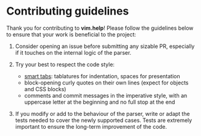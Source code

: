 # Contributing guidelines

Thank you for  contributing to **vim.help**! Please follow  the guidelines below
to ensure that your work is beneficial to the project:

1. Consider opening an issue before submitting any sizable PR, especially
   if it touches on the internal logic of the parser.

2. Try your best to respect the code style:
    * [smart  tabs](https://www.emacswiki.org/emacs/SmartTabs):  tablatures  for
      indentation, spaces for presentation
    * block-opening curly quotes on their  own lines (expect for objects and CSS
      blocks)
    * comments  and commit messages in  the imperative style, with  an uppercase
      letter at the beginning and no full stop at the end

3. If you modify or add to the behaviour of the parser, write or adapt the tests
   needed to cover  the newly supported cases. Tests are  extremely important to
   ensure the long-term improvement of the code.
